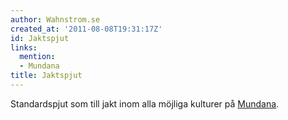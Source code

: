 ```yaml
---
author: Wahnstrom.se
created_at: '2011-08-08T19:31:17Z'
id: Jaktspjut
links:
  mention:
  - Mundana
title: Jaktspjut
---
```


Standardspjut som till jakt inom alla möjliga kulturer på [Mundana].

  [Mundana]: Mundana
